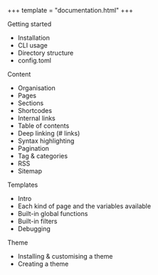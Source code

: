 +++
template = "documentation.html"
+++

Getting started
 - Installation
 - CLI usage
 - Directory structure
 - config.toml
 
Content
 - Organisation
 - Pages
 - Sections
 - Shortcodes
 - Internal links
 - Table of contents
 - Deep linking (# links)
 - Syntax highlighting
 - Pagination
 - Tag & categories
 - RSS
 - Sitemap
 
Templates
 - Intro
 - Each kind of page and the variables available
 - Built-in global functions
 - Built-in filters
 - Debugging

Theme
 - Installing & customising a theme
 - Creating a theme
